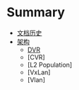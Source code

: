 # Summary

* [文档历史](src/revision.md)
* [架构](src/arcchitecture.md)
  * [DVR](src/)
  * [CVR]
  * [L2 Population]
  * [VxLan]
  * [Vlan]
 

